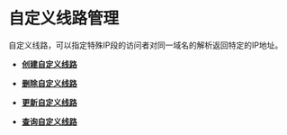 # 自定义线路管理<a name="dns_api_68000"></a>

自定义线路，可以指定特殊IP段的访问者对同一域名的解析返回特定的IP地址。

-   **[创建自定义线路](创建自定义线路.md)**  

-   **[删除自定义线路](删除自定义线路.md)**  

-   **[更新自定义线路](更新自定义线路.md)**  

-   **[查询自定义线路](查询自定义线路.md)**  


